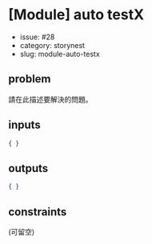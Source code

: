 # [Module] auto testX

- issue: #28
- category: storynest
- slug: module-auto-testx

## problem
請在此描述要解決的問題。

## inputs
```json
{ }
```

## outputs
```json
{ }
```

## constraints
(可留空)
